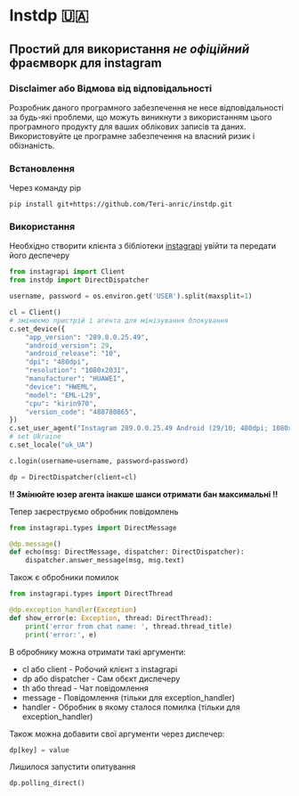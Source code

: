 # Instdp 🇺🇦
## Простий для використання _не офіційний_ фраємворк для instagram
### Disclaimer або Відмова від відповідальності  
Розробник даного програмного забезпечення 
не несе відповідальності за будь-які проблеми, 
що можуть виникнути з використанням цього програмного продукту 
для ваших облікових записів та даних. 
Використовуйте це програмне забезпечення на власний ризик і обізнаність.
### Встановлення
Через команду pip  
```commandline
pip install git+https://github.com/Teri-anric/instdp.git
```

### Використання  
Необхідно створити клієнта з бібліотеки 
[instagrapi](https://github.com/subzeroid/instagrapi)
увійти та передати його деспечеру
```python
from instagrapi import Client
from instdp import DirectDispatcher

username, password = os.environ.get('USER').split(maxsplit=1)

cl = Client()
# змінюємо пристрій і агента для мінізування блокування
c.set_device({
    "app_version": "289.0.0.25.49",
    "android_version": 29,
    "android_release": "10",
    "dpi": "480dpi",
    "resolution": "1080x2031",
    "manufacturer": "HUAWEI",
    "device": "HWEML",
    "model": "EML-L29",
    "cpu": "kirin970",
    "version_code": "488780865",
})
c.set_user_agent("Instagram 289.0.0.25.49 Android (29/10; 480dpi; 1080x2031; HUAWEI; EML-L29; HWEML; kirin970; it_IT; 488780865)")
# set Ukraine 
c.set_locale("uk_UA")

c.login(username=username, password=password)

dp = DirectDispatcher(client=cl)
```

**!! Змінюйте юзер агента інакше шанси отримати бан максимальні !!**

Тепер заєреструємо обробник повідомлень
```python
from instagrapi.types import DirectMessage

@dp.message()
def echo(msg: DirectMessage, dispatcher: DirectDispatcher):
    dispatcher.answer_message(msg, msg.text)
```
Також є обробники помилок
```python
from instagrapi.types import DirectThread

@dp.exception_handler(Exception)
def show_error(e: Exception, thread: DirectThread):
    print('error from chat name: ', thread.thread_title)
    print('error:', e)
```
В обробнику можна отримати такі аргументи:
- cl або client - Робочий клієнт з instagrapi
- dp або dispatcher - Сам обєкт диспечеру
- th або thread - Чат повідомлення
- message - Повідомлення (тільки для exception_handler)
- handler - Обробник в якому сталося помилка (тільки для exception_handler)

Також можна добавити свої аргументи через диспечер:
```python
dp[key] = value
```

Лишилося запустити опитування  
```python
dp.polling_direct()
```
